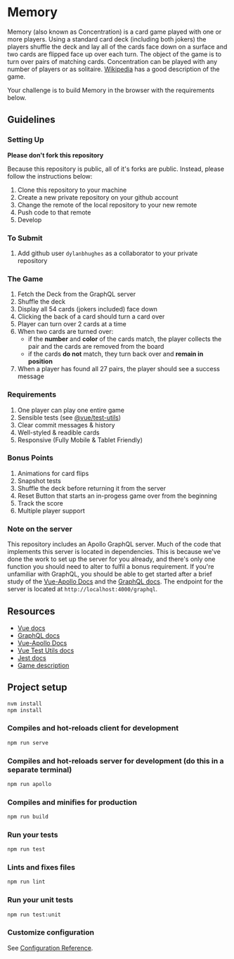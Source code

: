 # Memory

Memory (also known as Concentration) is a card game played with one or more players. Using a standard card deck (including both jokers) the players shuffle the deck and lay all of the cards face down on a surface and two cards are flipped face up over each turn. The object of the game is to turn over pairs of matching cards. Concentration can be played with any number of players or as solitaire. [Wikipedia](<https://en.wikipedia.org/wiki/Concentration_(game)>) has a good description of the game.

Your challenge is to build Memory in the browser with the requirements below.

## Guidelines

### Setting Up
**Please don't fork this repository**

Because this repository is public, all of it's forks are public. Instead, please follow the instructions below:

1. Clone this repository to your machine
2. Create a new private repository on your github account
3. Change the remote of the local repository to your new remote
4. Push code to that remote
5. Develop

### To Submit

1. Add github user `dylanbhughes` as a collaborator to your private repository

### The Game

1. Fetch the Deck from the GraphQL server
2. Shuffle the deck
3. Display all 54 cards (jokers included) face down
4. Clicking the back of a card should turn a card over
5. Player can turn over 2 cards at a time
6. When two cards are turned over:
   - if the **number** and **color** of the cards match, the player collects the pair and the cards are removed from the board
   - if the cards **do not** match, they turn back over and **remain in position**
7. When a player has found all 27 pairs, the player should see a success message

### Requirements

1. One player can play one entire game
2. Sensible tests (see [@vue/test-utils](https://vue-test-utils.vuejs.org/guides/#common-tips))
3. Clear commit messages & history
4. Well-styled & readible cards
5. Responsive (Fully Mobile & Tablet Friendly)

### Bonus Points

1. Animations for card flips
2. Snapshot tests
3. Shuffle the deck before returning it from the server
4. Reset Button that starts an in-progess game over from the beginning
5. Track the score
6. Multiple player support

### Note on the server

This repository includes an Apollo GraphQL server. Much of the code that implements this server is located in dependencies. This is because we've done the work to set up the server for you already, and there's only one function you should need to alter to fulfil a bonus requirement. If you're unfamiliar with GraphQL, you should be able to get started after a brief study of the [Vue-Apollo Docs](https://github.com/Akryum/vue-apollo) and the [GraphQL docs](https://graphql.org/learn/). The endpoint for the server is located at `http://localhost:4000/graphql`.

## Resources

- [Vue docs](https://vuejs.org/v2/guide/)
- [GraphQL docs](https://graphql.org/learn/)
- [Vue-Apollo Docs](https://github.com/Akryum/vue-apollo)
- [Vue Test Utils docs](https://vue-test-utils.vuejs.org/)
- [Jest docs](https://jestjs.io/)
- [Game description](<https://en.wikipedia.org/wiki/Concentration_(game)>)

## Project setup

```bash
nvm install
npm install
```

### Compiles and hot-reloads client for development

```bash
npm run serve
```

### Compiles and hot-reloads server for development (do this in a separate terminal)

```bash
npm run apollo
```

### Compiles and minifies for production

```bash
npm run build
```

### Run your tests

```bash
npm run test
```

### Lints and fixes files

```bash
npm run lint
```

### Run your unit tests

```bash
npm run test:unit
```

### Customize configuration

See [Configuration Reference](https://cli.vuejs.org/config/).

